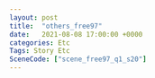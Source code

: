 ```yaml
---
layout: post
title:  "others_free97"
date:   2021-08-08 17:00:00 +0000
categories: Etc
Tags: Story Etc
SceneCode: ["scene_free97_q1_s20"]
---
```

